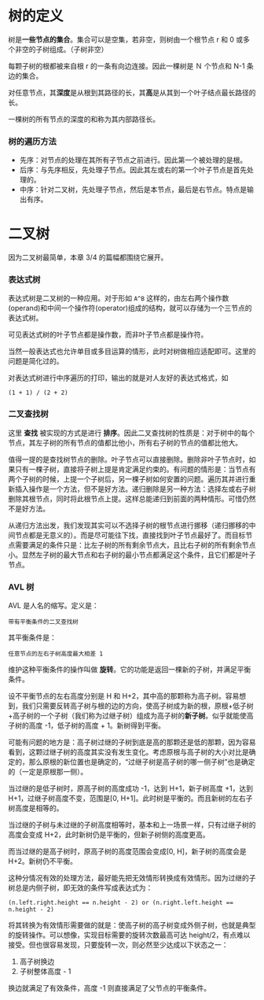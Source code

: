 # 树的定义

树是**一些节点的集合**。集合可以是空集，若非空，则树由一个根节点 r 和 0 或多个非空的子树组成。（子树非空）

每颗子树的根都被来自根 r 的一条有向边连接。因此一棵树是 Ｎ 个节点和 N-1 条边的集合。

对任意节点，其**深度**是从根到其路径的长，其**高**是从其到一个叶子结点最长路径的长。

一棵树的所有节点的深度的和称为其内部路径长。

### 树的遍历方法

- 先序：对节点的处理在其所有子节点之前进行。因此第一个被处理的是根。
- 后序：与先序相反，先处理子节点。因此其左或右的第一个叶子节点是首先处理的。
- 中序：针对二叉树，先处理子节点，然后是本节点，最后是右节点。特点是输出有序。

# 二叉树

因为二叉树最简单，本章 3/4 的篇幅都围绕它展开。

### 表达式树

表达式树是二叉树的一种应用。对于形如 `A^B` 这样的，由左右两个操作数(operand)和中间一个操作符(operator)组成的结构，就可以存储为一个三节点的表达式树。

可见表达式树的叶子节点都是操作数，而非叶子节点都是操作符。

当然一般表达式也允许单目或多目运算的情形，此时对树做相应适配即可。这里的问题是简化过的。

对表达式树进行中序遍历的打印，输出的就是对人友好的表达式格式，如

    (1 + 1) / (2 + 2)

### 二叉查找树

这里 **查找** 被实现的方式是进行 **排序**。因此二叉查找树的性质是：对于树中的每个节点，其左子树的所有节点的值都比他小，所有右子树的节点的值都比他大。

值得一提的是查找树节点的删除。叶子节点可以直接删除。删除非叶子节点时，如果只有一棵子树，直接将子树上提是肯定满足约束的。有问题的情形是：当节点有两个子树的时候，上提一个子树后，另一棵子树如何安置的问题。遍历其并进行重新插入操作是一个方法，但不是好方法。递归删除是另一种方法：选择左或右子树删除其根节点，同时将此根节点上提。这样总能递归到前面的两种情形。可惜仍然不是好方法。

从递归方法出发，我们发现其实可以不选择子树的根节点进行挪移（递归挪移的中间节点都是无意义的）。而是尽可能往下找，直接找到叶子节点最好了。而目标节点需要满足的条件只是：比左子树的所有剩余节点大，且比右子树的所有剩余节点小。显然左子树的最大节点和右子树的最小节点都满足这个条件，且它们都是叶子节点。

### AVL 树

AVL 是人名的缩写。定义是：

    带有平衡条件的二叉查找树

其平衡条件是：

    任意节点的左右子树高度最大相差 1

维护这种平衡条件的操作叫做 **旋转**。它的功能是返回一棵新的子树，并满足平衡条件。

设不平衡节点的左右高度分别是 H 和 H+2，其中高的那颗称为高子树。容易想到，我们只需要反转高子树与根的边的方向，使高子树成为新的根，原根+低子树+高子树的一个子树（我们称为过继子树）组成为高子树的**新子树**。似乎就能使高子树的高度 -1，低子树的高度 + 1。新树得到平衡。

可能有问题的地方是：高子树过继的子树到底是高的那颗还是低的那颗，因为容易看到，这颗过继子树的高度其实没有发生变化。考虑原根与高子树的大小对比是确定的，那么原根的新位置也是确定的，“过继子树是高子树的哪一侧子树”也是确定的（一定是原根那一侧）。

当过继的是低子树时，原高子树的高度成功 -1，达到 H+1，新子树高度 +1，达到 H+1，过继子树高度不变，范围是[0, H+1]。此时树是平衡的。而且新树的左右子树高度是相等的。

当过继的子树与未过继的子树高度相等时，基本和上一场景一样，只有过继子树的高度会变成 H+2，此时新树仍是平衡的，但新子树侧的高度更高。

而当过继的是高子树时，原高子树的高度范围会变成[0, H]，新子树的高度会是 H+2。新树仍不平衡。

这种分情况有效的处理方法，最好能先把无效情形转换成有效情形。因为过继的子树总是内侧子树，即无效的条件写成表达式为：

    (n.left.right.height == n.height - 2) or (n.right.left.height == n.height - 2)

将其转换为有效情形需要做的就是：使高子树的高子树变成外侧子树，也就是典型的旋转操作。可以想像，实现目标需要的旋转次数最高可达 height/2，有点难以接受。但也很容易发现，只要旋转一次，则必然至少达成以下状态之一：

1. 高子树换边
2. 子树整体高度 - 1

换边就满足了有效条件，高度 -1 则直接满足了父节点的平衡条件。

